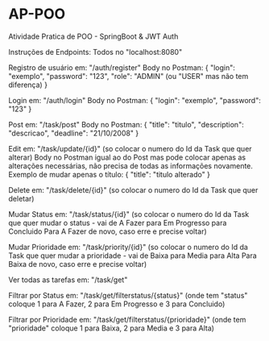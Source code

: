 # AP-POO
Atividade Pratica de POO - SpringBoot &amp; JWT Auth


Instruções de Endpoints:
Todos no "localhost:8080"

Registro de usuário em: "/auth/register"
  Body no Postman:
    {
      "login": "exemplo",
      "password": "123",
      "role": "ADMIN" (ou "USER" mas não tem diferença)
    }

Login em: "/auth/login"
  Body no Postman:
    {
      "login": "exemplo",
      "password": "123"
    }

Post em: "/task/post"
  Body no Postman:
    {
      "title": "titulo",
      "description": "descricao",
      "deadline": "21/10/2008"
    }

Edit em: "/task/update/{id}" (so colocar o numero do Id da Task que quer alterar)
  Body no Postman igual ao do Post mas pode colocar apenas as alterações necessárias, não precisa de todas as informações novamente. Exemplo de mudar apenas o título:
    {
      "title": "titulo alterado"
    }

Delete em: "/task/delete/{id}" (so colocar o numero do Id da Task que quer deletar)

Mudar Status em: "/task/status/{id}" (so colocar o numero do Id da Task que quer mudar o status - vai de A Fazer para Em Progresso para Concluido Para A Fazer de novo, caso erre e precise voltar)

Mudar Prioridade em: "/task/priority/{id}" (so colocar o numero do Id da Task que quer mudar a prioridade - vai de Baixa para Media para Alta Para Baixa de novo, caso erre e precise voltar)

Ver todas as tarefas em: "/task/get"

Filtrar por Status em: "/task/get/filterstatus/{status}" (onde tem "status" coloque 1 para A Fazer, 2 para Em Progresso e 3 para Concluido)

Filtrar por Prioridade em: "/task/get/filterstatus/{prioridade}" (onde tem "prioridade" coloque 1 para Baixa, 2 para Media e 3 para Alta)

